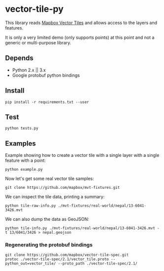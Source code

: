 vector-tile-py
==============

This library reads [Mapbox Vector Tiles](https://github.com/mapbox/vector-tile-spec) and allows access to the layers and features.

It is only a very limited demo (only supports points) at this point and not a generic or multi-purpose library.

## Depends

 - Python 2.x || 3.x
 - Google protobuf python bindings

## Install

```
pip install -r requirements.txt --user
```

## Test

```
python tests.py
```

## Examples

Example showing how to create a vector tile with a single layer with a single feature with a point:

```
python example.py
```


Now let's get some real vector tile samples:

```
git clone https://github.com/mapbox/mvt-fixtures.git
```

We can inspect the tile data, printing a summary:

```
python tile-raw-info.py ./mvt-fixtures/real-world/nepal/13-6041-3426.mvt
````

We can also dump the data as GeoJSON:

```
python tile-info.py ./mvt-fixtures/real-world/nepal/13-6041-3426.mvt -t 13/6041/3426 > nepal.geojson
```


### Regenerating the protobuf bindings


```
git clone https://github.com/mapbox/vector-tile-spec.git
protoc ./vector-tile-spec/2.1/vector_tile.proto --python_out=vector_tile/ --proto_path ./vector-tile-spec/2.1/
```
